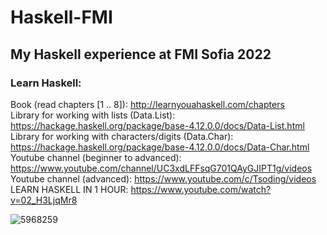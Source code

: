 # Haskell-FMI
## My Haskell experience at FMI Sofia 2022 ##
### Learn Haskell: ###

Book (read chapters [1 .. 8]): http://learnyouahaskell.com/chapters </br>
Library for working with lists (Data.List): https://hackage.haskell.org/package/base-4.12.0.0/docs/Data-List.html </br>
Library for working with characters/digits (Data.Char): https://hackage.haskell.org/package/base-4.12.0.0/docs/Data-Char.html </br>
Youtube channel (beginner to advanced): https://www.youtube.com/channel/UC3xdLFFsqG701QAyGJIPT1g/videos </br>
Youtube channel (advanced): https://www.youtube.com/c/Tsoding/videos </br>
LEARN HASKELL IN 1 HOUR: https://www.youtube.com/watch?v=02_H3LjqMr8 </br>

![5968259](https://user-images.githubusercontent.com/81712614/181614740-b3b25707-d022-4fdb-a777-d8cb95f28741.png)

